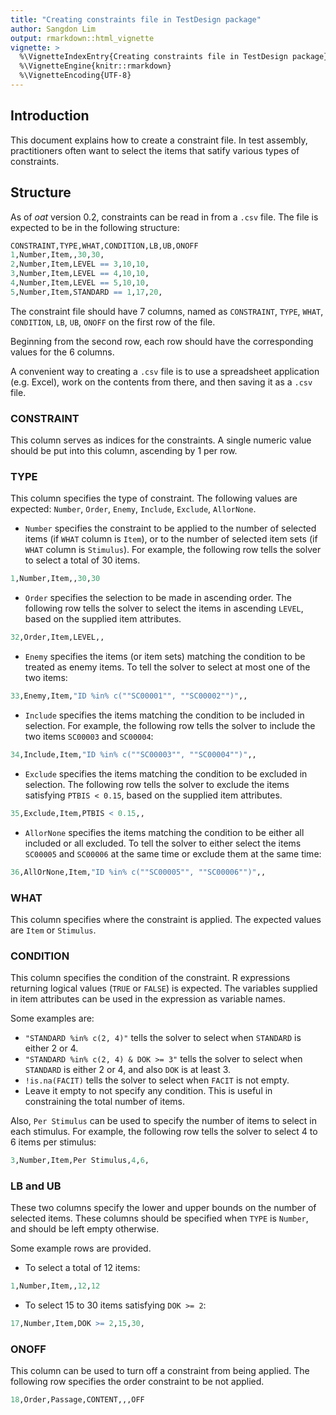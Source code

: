```yaml
---
title: "Creating constraints file in TestDesign package"
author: Sangdon Lim
output: rmarkdown::html_vignette
vignette: >
  %\VignetteIndexEntry{Creating constraints file in TestDesign package}
  %\VignetteEngine{knitr::rmarkdown}
  %\VignetteEncoding{UTF-8}
---
```


## Introduction

This document explains how to create a constraint file. In test assembly, practitioners often want to select the items that satify various types of constraints.

## Structure

As of *oat* version 0.2, constraints can be read in from a `.csv` file. The file is expected to be in the following structure:


```r
CONSTRAINT,TYPE,WHAT,CONDITION,LB,UB,ONOFF
1,Number,Item,,30,30,
2,Number,Item,LEVEL == 3,10,10,
3,Number,Item,LEVEL == 4,10,10,
4,Number,Item,LEVEL == 5,10,10,
5,Number,Item,STANDARD == 1,17,20,
```

The constraint file should have 7 columns, named as `CONSTRAINT`, `TYPE`, `WHAT`, `CONDITION`, `LB`, `UB`, `ONOFF` on the first row of the file.

Beginning from the second row, each row should have the corresponding values for the 6 columns.

A convenient way to creating a `.csv` file is to use a spreadsheet application (e.g. Excel), work on the contents from there, and then saving it as a `.csv` file.

### CONSTRAINT

This column serves as indices for the constraints. A single numeric value should be put into this column, ascending by 1 per row.

### TYPE

This column specifies the type of constraint. The following values are expected: `Number`, `Order`, `Enemy`, `Include`, `Exclude`, `AllorNone`.

* `Number` specifies the constraint to be applied to the number of selected items (if `WHAT` column is `Item`), or to the number of selected item sets (if `WHAT` column is `Stimulus`). For example, the following row tells the solver to select a total of 30 items.


```r
1,Number,Item,,30,30
```

* `Order` specifies the selection to be made in ascending order. The following row tells the solver to select the items in ascending `LEVEL`, based on the supplied item attributes.


```r
32,Order,Item,LEVEL,,
```

* `Enemy` specifies the items (or item sets) matching the condition to be treated as enemy items. To tell the solver to select at most one of the two items:


```r
33,Enemy,Item,"ID %in% c(""SC00001"", ""SC00002"")",,
```

* `Include` specifies the items matching the condition to be included in selection. For example, the following row tells the solver to include the two items `SC00003` and `SC00004`:


```r
34,Include,Item,"ID %in% c(""SC00003"", ""SC00004"")",,
```

* `Exclude` specifies the items matching the condition to be excluded in selection. The following row tells the solver to exclude the items satisfying `PTBIS < 0.15`, based on the supplied item attributes.


```r
35,Exclude,Item,PTBIS < 0.15,,
```

* `AllorNone` specifies the items matching the condition to be either all included or all excluded. To tell the solver to either select the items `SC00005` and `SC00006` at the same time or exclude them at the same time:


```r
36,AllOrNone,Item,"ID %in% c(""SC00005"", ""SC00006"")",,
```

### WHAT

This column specifies where the constraint is applied. The expected values are `Item` or `Stimulus`.

### CONDITION

This column specifies the condition of the constraint. R expressions returning logical values (`TRUE` or `FALSE`) is expected. The variables supplied in item attributes can be used in the expression as variable names.

Some examples are:

* `"STANDARD %in% c(2, 4)"` tells the solver to select when `STANDARD` is either 2 or 4.
* `"STANDARD %in% c(2, 4) & DOK >= 3"` tells the solver to select when `STANDARD` is either 2 or 4, and also `DOK` is at least 3.
* `!is.na(FACIT)` tells the solver to select when `FACIT` is not empty.
* Leave it empty to not specify any condition. This is useful in constraining the total number of items.

Also, `Per Stimulus` can be used to specify the number of items to select in each stimulus. For example, the following row tells the solver to select 4 to 6 items per stimulus:


```r
3,Number,Item,Per Stimulus,4,6,
```

### LB and UB

These two columns specify the lower and upper bounds on the number of selected items. These columns should be specified when `TYPE` is `Number`, and should be left empty otherwise.

Some example rows are provided.

* To select a total of 12 items:


```r
1,Number,Item,,12,12
```

* To select 15 to 30 items satisfying `DOK >= 2`:


```r
17,Number,Item,DOK >= 2,15,30,
```

### ONOFF

This column can be used to turn off a constraint from being applied. The following row specifies the order constraint to be not applied.


```r
18,Order,Passage,CONTENT,,,OFF
```

